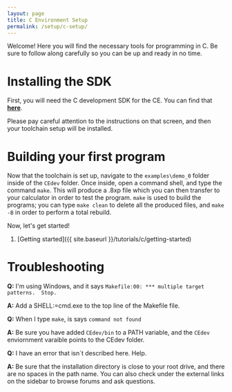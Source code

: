 ```yaml
---
layout: page
title: C Environment Setup
permalink: /setup/c-setup/
---
```


Welcome! Here you will find the necessary tools for programming in C. Be sure to follow along carefully so you can be up and ready in no time.

# Installing the SDK

First, you will need the C development SDK for the CE. You can find that [**here**](https://github.com/CE-Programming/toolchain/releases/latest).

Please pay careful attention to the instructions on that screen, and then your toolchain setup will be installed.

# Building your first program

Now that the toolchain is set up, navigate to the `examples\demo_0` folder inside of the `CEdev` folder. Once inside, open a command shell, and type the command `make`. This will produce a .8xp file which you can then transfer to your calculator in order to test the program. `make` is used to build the programs; you can type `make clean` to delete all the produced files, and `make -B` in order to perform a total rebuild.

Now, let's get started!

1. [Getting started]({{ site.baseurl }}/tutorials/c/getting-started)

# Troubleshooting

**Q:** I'm using Windows, and it says `Makefile:00: *** multiple target patterns.  Stop.`

**A:** Add a SHELL:=cmd.exe to the top line of the Makefile file.

**Q:** When I type `make`, is says `command not found`

**A:** Be sure you have added `CEdev/bin` to a PATH variable, and the `CEdev` enviornment varaible points to the CEdev folder.

**Q:** I have an error that isn`t described here. Help.

**A:** Be sure that the installation directory is close to your root drive, and there are no spaces in the path name. You can also check under the external links on the sidebar to browse forums and ask questions.